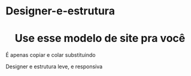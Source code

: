 # Designer-e-estrutura
<html>
  <body>
    <h1 style="text-align:center">Use esse modelo de site pra você</h1>
    <p>É apenas copiar e colar substituindo</p>
    <span style="text-align:center">Designer e estrutura leve, e responsiva</span>

  </body>
</html>
